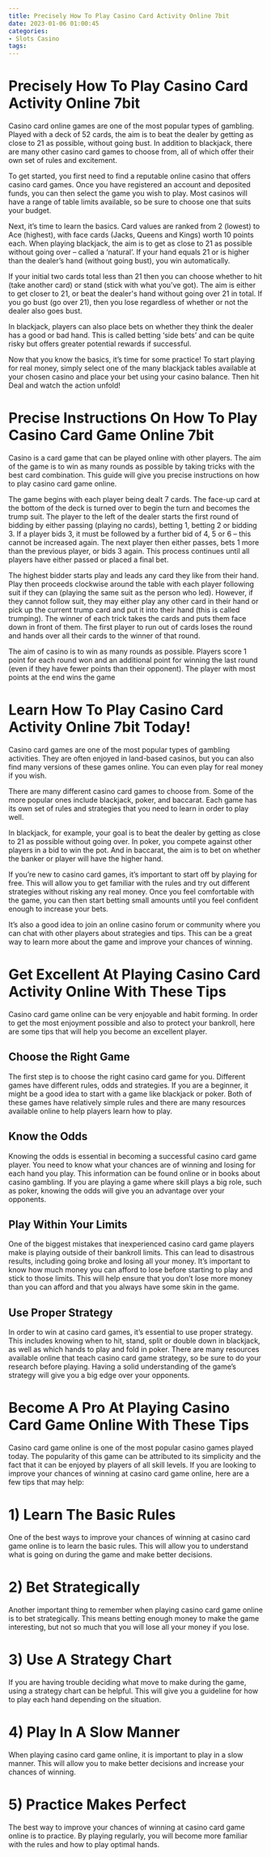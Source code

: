 ```yaml
---
title: Precisely How To Play Casino Card Activity Online 7bit
date: 2023-01-06 01:00:45
categories:
- Slots Casino
tags:
---
```



#  Precisely How To Play Casino Card Activity Online 7bit

Casino card online games are one of the most popular types of gambling. Played with a deck of 52 cards, the aim is to beat the dealer by getting as close to 21 as possible, without going bust. In addition to blackjack, there are many other casino card games to choose from, all of which offer their own set of rules and excitement.

To get started, you first need to find a reputable online casino that offers casino card games. Once you have registered an account and deposited funds, you can then select the game you wish to play. Most casinos will have a range of table limits available, so be sure to choose one that suits your budget.

Next, it’s time to learn the basics. Card values are ranked from 2 (lowest) to Ace (highest), with face cards (Jacks, Queens and Kings) worth 10 points each. When playing blackjack, the aim is to get as close to 21 as possible without going over – called a ‘natural’. If your hand equals 21 or is higher than the dealer’s hand (without going bust), you win automatically.

If your initial two cards total less than 21 then you can choose whether to hit (take another card) or stand (stick with what you’ve got). The aim is either to get closer to 21, or beat the dealer's hand without going over 21 in total. If you go bust (go over 21), then you lose regardless of whether or not the dealer also goes bust.

In blackjack, players can also place bets on whether they think the dealer has a good or bad hand. This is called betting ‘side bets’ and can be quite risky but offers greater potential rewards if successful.

Now that you know the basics, it’s time for some practice! To start playing for real money, simply select one of the many blackjack tables available at your chosen casino and place your bet using your casino balance. Then hit Deal and watch the action unfold!

#  Precise Instructions On How To Play Casino Card Game Online 7bit



Casino is a card game that can be played online with other players. The aim of the game is to win as many rounds as possible by taking tricks with the best card combination. This guide will give you precise instructions on how to play casino card game online.

 
The game begins with each player being dealt 7 cards. The face-up card at the bottom of the deck is turned over to begin the turn and becomes the trump suit. The player to the left of the dealer starts the first round of bidding by either passing (playing no cards), betting 1, betting 2 or bidding 3. If a player bids 3, it must be followed by a further bid of 4, 5 or 6 – this cannot be increased again. The next player then either passes, bets 1 more than the previous player, or bids 3 again. This process continues until all players have either passed or placed a final bet. 
 
The highest bidder starts play and leads any card they like from their hand. Play then proceeds clockwise around the table with each player following suit if they can (playing the same suit as the person who led). However, if they cannot follow suit, they may either play any other card in their hand or pick up the current trump card and put it into their hand (this is called trumping). The winner of each trick takes the cards and puts them face down in front of them. The first player to run out of cards loses the round and hands over all their cards to the winner of that round.

The aim of casino is to win as many rounds as possible. Players score 1 point for each round won and an additional point for winning the last round (even if they have fewer points than their opponent). The player with most points at the end wins the game

#  Learn How To Play Casino Card Activity Online 7bit Today!

Casino card games are one of the most popular types of gambling activities. They are often enjoyed in land-based casinos, but you can also find many versions of these games online. You can even play for real money if you wish.

There are many different casino card games to choose from. Some of the more popular ones include blackjack, poker, and baccarat. Each game has its own set of rules and strategies that you need to learn in order to play well.

In blackjack, for example, your goal is to beat the dealer by getting as close to 21 as possible without going over. In poker, you compete against other players in a bid to win the pot. And in baccarat, the aim is to bet on whether the banker or player will have the higher hand.

If you’re new to casino card games, it’s important to start off by playing for free. This will allow you to get familiar with the rules and try out different strategies without risking any real money. Once you feel comfortable with the game, you can then start betting small amounts until you feel confident enough to increase your bets.

It’s also a good idea to join an online casino forum or community where you can chat with other players about strategies and tips. This can be a great way to learn more about the game and improve your chances of winning.

#  Get Excellent At Playing Casino Card Activity Online With These Tips

Casino card game online can be very enjoyable and habit forming. In order to get the most enjoyment possible and also to protect your bankroll, here are some tips that will help you become an excellent player.

## Choose the Right Game
The first step is to choose the right casino card game for you. Different games have different rules, odds and strategies. If you are a beginner, it might be a good idea to start with a game like blackjack or poker. Both of these games have relatively simple rules and there are many resources available online to help players learn how to play.

## Know the Odds
Knowing the odds is essential in becoming a successful casino card game player. You need to know what your chances are of winning and losing for each hand you play. This information can be found online or in books about casino gambling. If you are playing a game where skill plays a big role, such as poker, knowing the odds will give you an advantage over your opponents.

## Play Within Your Limits
One of the biggest mistakes that inexperienced casino card game players make is playing outside of their bankroll limits. This can lead to disastrous results, including going broke and losing all your money. It’s important to know how much money you can afford to lose before starting to play and stick to those limits. This will help ensure that you don’t lose more money than you can afford and that you always have some skin in the game.

## Use Proper Strategy
In order to win at casino card games, it’s essential to use proper strategy. This includes knowing when to hit, stand, split or double down in blackjack, as well as which hands to play and fold in poker. There are many resources available online that teach casino card game strategy, so be sure to do your research before playing. Having a solid understanding of the game’s strategy will give you a big edge over your opponents.

#  Become A Pro At Playing Casino Card Game Online With These Tips
Casino card game online is one of the most popular casino games played today. The popularity of this game can be attributed to its simplicity and the fact that it can be enjoyed by players of all skill levels. If you are looking to improve your chances of winning at casino card game online, here are a few tips that may help:

# 1) Learn The Basic Rules
One of the best ways to improve your chances of winning at casino card game online is to learn the basic rules. This will allow you to understand what is going on during the game and make better decisions.

# 2) Bet Strategically
Another important thing to remember when playing casino card game online is to bet strategically. This means betting enough money to make the game interesting, but not so much that you will lose all your money if you lose.

# 3) Use A Strategy Chart
If you are having trouble deciding what move to make during the game, using a strategy chart can be helpful. This will give you a guideline for how to play each hand depending on the situation.

# 4) Play In A Slow Manner
When playing casino card game online, it is important to play in a slow manner. This will allow you to make better decisions and increase your chances of winning.

# 5) Practice Makes Perfect
The best way to improve your chances of winning at casino card game online is to practice. By playing regularly, you will become more familiar with the rules and how to play optimal hands.